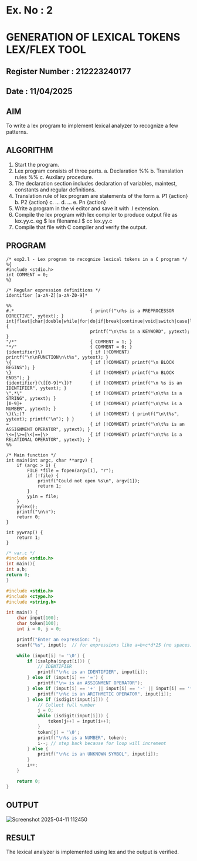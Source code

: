 # Ex. No : 2	
# GENERATION OF LEXICAL TOKENS LEX/FLEX TOOL
## Register Number : 212223240177
## Date : 11/04/2025

## AIM   
To write a lex program to implement lexical analyzer to recognize a few patterns.

## ALGORITHM
1.	Start the program.
2.	Lex program consists of three parts.
    a.	Declaration %%
    b.	Translation rules %%
    c.	Auxilary procedure.
3.	The declaration section includes declaration of variables, maintest, constants and regular definitions.
4.	Translation rule of lex program are statements of the form
    a.	P1 {action}
    b.	P2 {action}
    c.	…
    d.	…
    e.	Pn {action}
5.	Write a program in the vi editor and save it with .l extension.
6.	Compile the lex program with lex compiler to produce output file as lex.yy.c. eg $ lex filename.l $ cc lex.yy.c
7.	Compile that file with C compiler and verify the output.

## PROGRAM
```
/* exp2.l - Lex program to recognize lexical tokens in a C program */
%{
#include <stdio.h>
int COMMENT = 0;
%}

/* Regular expression definitions */
identifier [a-zA-Z][a-zA-Z0-9]*

%%
#.*                             { printf("\n%s is a PREPROCESSOR DIRECTIVE", yytext); }
int|float|char|double|while|for|do|if|break|continue|void|switch|case|long|struct|const|typedef|return|else|goto { 
                                printf("\n\t%s is a KEYWORD", yytext); 
}
"/*"                            { COMMENT = 1; }
"*/"                            { COMMENT = 0; }
{identifier}\(                  { if (!COMMENT) printf("\n\nFUNCTION\n\t%s", yytext); }
\{                              { if (!COMMENT) printf("\n BLOCK BEGINS"); }
\}                              { if (!COMMENT) printf("\n BLOCK ENDS"); }
{identifier}(\[[0-9]*\])?       { if (!COMMENT) printf("\n %s is an IDENTIFIER", yytext); }
\".*\"                          { if (!COMMENT) printf("\n\t%s is a STRING", yytext); }
[0-9]+                          { if (!COMMENT) printf("\n\t%s is a NUMBER", yytext); }
\)(\;)?                         { if (!COMMENT) { printf("\n\t%s", yytext); printf("\n"); } }
=                               { if (!COMMENT) printf("\n\t%s is an ASSIGNMENT OPERATOR", yytext); }
\<=|\>=|\<|==|\>                { if (!COMMENT) printf("\n\t%s is a RELATIONAL OPERATOR", yytext); }
%%

/* Main function */
int main(int argc, char **argv) {
    if (argc > 1) {
        FILE *file = fopen(argv[1], "r");
        if (!file) {
            printf("Could not open %s\n", argv[1]);
            return 1;
        }
        yyin = file;
    }
    yylex();
    printf("\n\n");
    return 0;
}

int yywrap() {
    return 1;
}
```
```c
/* var.c */
#include <stdio.h>
int main(){
int a,b;
return 0;
}
```
```c
#include <stdio.h>
#include <ctype.h>
#include <string.h>

int main() {
    char input[100];
    char token[100];
    int i = 0, j = 0;

    printf("Enter an expression: ");
    scanf("%s", input);  // for expressions like a=b+c*d*25 (no spaces)

    while (input[i] != '\0') {
        if (isalpha(input[i])) {
            // IDENTIFIER
            printf("\n%c is an IDENTIFIER", input[i]);
        } else if (input[i] == '=') {
            printf("\n= is an ASSIGNMENT OPERATOR");
        } else if (input[i] == '+' || input[i] == '-' || input[i] == '*' || input[i] == '/') {
            printf("\n%c is an ARITHMETIC OPERATOR", input[i]);
        } else if (isdigit(input[i])) {
            // Collect full number
            j = 0;
            while (isdigit(input[i])) {
                token[j++] = input[i++];
            }
            token[j] = '\0';
            printf("\n%s is a NUMBER", token);
            i--; // step back because for loop will increment
        } else {
            printf("\n%c is an UNKNOWN SYMBOL", input[i]);
        }
        i++;
    }

    return 0;
}


```
## OUTPUT 
![Screenshot 2025-04-11 112450](https://github.com/user-attachments/assets/c8bc340b-aa0b-4679-bd86-5e8f62cd94a2)


## RESULT
The lexical analyzer is implemented using lex and the output is verified.
